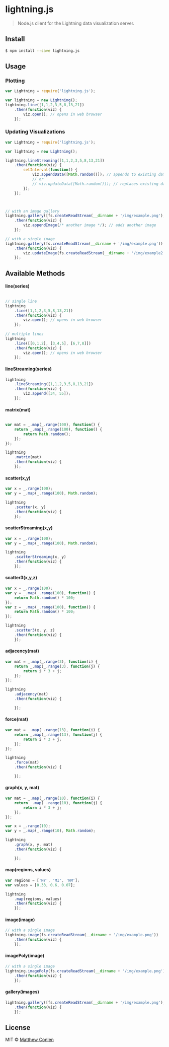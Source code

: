 # lightning.js

> Node.js client for the Lightning data visualization server.


## Install

```sh
$ npm install --save lightning.js
```


## Usage


### Plotting 

```js
var Lightning = require('lightning.js');

var lightning = new Lightning();
lightning.line([1,1,2,3,5,8,13,21])
    .then(function(viz) {
        viz.open(); // opens in web browser
    });

```

### Updating Visualizations

```js
var Lightning = require('lightning.js');

var lightning = new Lightning();

lightning.lineStreaming([1,1,2,3,5,8,13,21])
    .then(function(viz) {
        setInterval(function() {
            viz.appendData([Math.random()]); // appends to existing data
            // or 
            // viz.updateData([Math.random()]); // replaces existing data
        });    
    });



// with an image gallery
lightning.gallery([fs.createReadStream(__dirname + '/img/example.png'), fs.createReadStream(__dirname + '/img/example2.png')])
    .then(function(viz) {
        viz.appendImage(/* another image */); // adds another image
    });

// with a single image
lightning.gallery(fs.createReadStream(__dirname + '/img/example.png'))
    .then(function(viz) {
        viz.updateImage(fs.createReadStream(__dirname + '/img/example2.png')); // replaces existing image
    });


```

## Available Methods

#### line(series)

```js

// single line
lightning
    .line([1,1,2,3,5,8,13,21])
    .then(function(viz) {
        viz.open(); // opens in web browser
    });
    
// multiple lines
lightning
    .line([[0,1,2], [3,4,5], [6,7,8]])
    .then(function(viz) {
        viz.open(); // opens in web browser
    });
```


#### lineStreaming(series)
```js
lightning
    .lineStreaming([1,1,2,3,5,8,13,21])
    .then(function(viz) {
        viz.append([34, 55]);
    });
```

#### matrix(mat)

```js

var mat = _.map(_.range(100), function() {
    return _.map(_.range(100), function() {
        return Math.random();
    });
});

lightning
    .matrix(mat)
    .then(function(viz) {
    });
```

#### scatter(x,y)

```js
var x = _.range(100);
var y = _.map(_.range(100), Math.random);

lightning
    .scatter(x, y)
    .then(function(viz) {
    });
```

#### scatterStreaming(x,y)
```js
var x = _.range(100);
var y = _.map(_.range(100), Math.random);

lightning
    .scatterStreaming(x, y)
    .then(function(viz) {
    });
```

#### scatter3(x,y,z)

```js
var x = _.range(100);
var y = _.map(_.range(100), function() {
    return Math.random() * 100;
});
var z = _.map(_.range(100), function() {
    return Math.random() * 100;
});

lightning
    .scatter3(x, y, z)
    .then(function(viz) {
    });

```

#### adjacency(mat)

```js
var mat = _.map(_.range(3), function(i) {
    return _.map(_.range(3), function(j) {
        return i * 3 + j;
    });
});

lightning
    .adjacency(mat)
    .then(function(viz) {

    });

```

#### force(mat)

```js
var mat = _.map(_.range(13), function(i) {
    return _.map(_.range(13), function(j) {
        return i * 3 + j;
    });
});

lightning
    .force(mat)
    .then(function(viz) {

    });

```

#### graph(x, y, mat)

```js
var mat = _.map(_.range(10), function(i) {
    return _.map(_.range(10), function(j) {
        return i * 3 + j;
    });
});

var x = _.range(10);
var y = _.map(_.range(10), Math.random);

lightning
    .graph(x, y, mat)
    .then(function(viz) {

    });
```

#### map(regions, values)
```js
var regions = ['NY', 'MI', 'NM'];
var values = [0.33, 0.6, 0.07];

lightning
    .map(regions, values)
    .then(function(viz) {
    });
```

#### image(image)

```js
// with a single image
lightning.image(fs.createReadStream(__dirname + '/img/example.png'))
    .then(function(viz) {
    });

```
#### imagePoly(image)

```js
// with a single image
lightning.imagePoly(fs.createReadStream(__dirname + '/img/example.png'))
    .then(function(viz) {
    });

```

#### gallery(images)

```js
lightning.gallery([fs.createReadStream(__dirname + '/img/example.png'), fs.createReadStream(__dirname + '/img/example2.png')])
    .then(function(viz) {
    });
```

## License

MIT © [Matthew Conlen](http://mathisonian.com)

